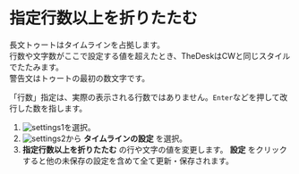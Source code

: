 # 指定行数以上を折りたたむ
長文トゥートはタイムラインを占拠します。  
行数や文字数がここで設定する値を超えたとき、TheDeskはCWと同じスタイルでたたみます。  
警告文はトゥートの最初の数文字です。  
  
「行数」指定は、実際の表示される行数ではありません。`Enter`などを押して改行した数を指します。

1. ![settings1](https://dl.thedesk.top/media/settings1.PNG)を選択。
1. ![settings2](https://dl.thedesk.top/media/settings2.PNG)から __タイムラインの設定__ を選択。
1.  __指定行数以上を折りたたむ__ の行や文字の値を変更します。 __設定__ をクリックすると他の未保存の設定を含めて全て更新・保存されます。

